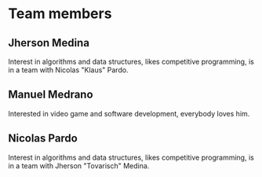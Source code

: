 # Team members

## Jherson Medina
Interest in algorithms and data structures, likes competitive programming, is in a team with Nicolas "Klaus" Pardo.
## Manuel Medrano
Interested in video game and software development, everybody loves him. 
## Nicolas Pardo
Interest in algorithms and data structures, likes competitive programming, is in a team with Jherson "Tovarisch" Medina.


